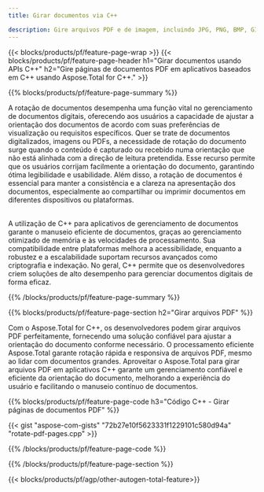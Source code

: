 ```yaml
---
title: Girar documentos via C++ 

description: Gire arquivos PDF e de imagem, incluindo JPG, PNG, BMP, GIF, TIFF SVG, por meio de seu aplicativo C++.
---
```


{{< blocks/products/pf/feature-page-wrap >}}
{{< blocks/products/pf/feature-page-header h1="Girar documentos usando APIs C++" h2="Gire páginas de documentos PDF em aplicativos baseados em C++ usando Aspose.Total for C++." >}}

{{% blocks/products/pf/feature-page-summary %}}

A rotação de documentos desempenha uma função vital no gerenciamento de documentos digitais, oferecendo aos usuários a capacidade de ajustar a orientação dos documentos de acordo com suas preferências de visualização ou requisitos específicos. Quer se trate de documentos digitalizados, imagens ou PDFs, a necessidade de rotação do documento surge quando o conteúdo é capturado ou recebido numa orientação que não está alinhada com a direção de leitura pretendida. Esse recurso permite que os usuários corrijam facilmente a orientação do documento, garantindo ótima legibilidade e usabilidade. Além disso, a rotação de documentos é essencial para manter a consistência e a clareza na apresentação dos documentos, especialmente ao compartilhar ou imprimir documentos em diferentes dispositivos ou plataformas. <br /><br />

A utilização de C++ para aplicativos de gerenciamento de documentos garante o manuseio eficiente de documentos, graças ao gerenciamento otimizado de memória e às velocidades de processamento. Sua compatibilidade entre plataformas melhora a acessibilidade, enquanto a robustez e a escalabilidade suportam recursos avançados como criptografia e indexação. No geral, C++ permite que os desenvolvedores criem soluções de alto desempenho para gerenciar documentos digitais de forma eficaz.

{{% /blocks/products/pf/feature-page-summary  %}}


{{% blocks/products/pf/feature-page-section  h2="Girar arquivos PDF" %}}

Com o Aspose.Total for C++, os desenvolvedores podem girar arquivos PDF perfeitamente, fornecendo uma solução confiável para ajustar a orientação do documento conforme necessário. O processamento eficiente Aspose.Total garante rotação rápida e responsiva de arquivos PDF, mesmo ao lidar com documentos grandes. Aproveitar o Aspose.Total para girar arquivos PDF em aplicativos C++ garante um gerenciamento confiável e eficiente da orientação do documento, melhorando a experiência do usuário e facilitando o manuseio contínuo de documentos.

{{% blocks/products/pf/feature-page-code h3="Código C++ - Girar páginas de documentos PDF" %}}

{{< gist "aspose-com-gists" "72b27e10f5623331f1229101c580d94a" "rotate-pdf-pages.cpp" >}}

{{% /blocks/products/pf/feature-page-code  %}}

{{% /blocks/products/pf/feature-page-section %}}

{{< blocks/products/pf/agp/other-autogen-total-feature>}}